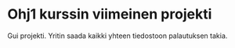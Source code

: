 # Ohj1 kurssin viimeinen projekti

Gui projekti. Yritin saada kaikki yhteen tiedostoon palautuksen takia.

